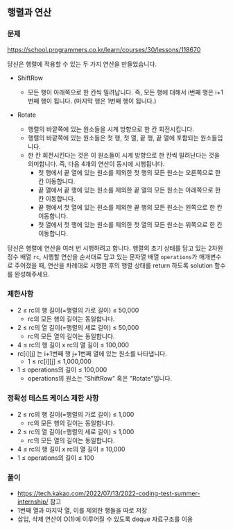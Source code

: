 ## 행렬과 연산
### 문제
https://school.programmers.co.kr/learn/courses/30/lessons/118670  
  
당신은 행렬에 적용할 수 있는 두 가지 연산을 만들었습니다.

- ShiftRow
    - 모든 행이 아래쪽으로 한 칸씩 밀려납니다. 즉, 모든 행에 대해서 i번째 행은 i+1번째 행이 됩니다. (마지막 행은 1번째 행이 됩니다.)

- Rotate
    - 행렬의 바깥쪽에 있는 원소들을 시계 방향으로 한 칸 회전시킵니다.
    - 행렬의 바깥쪽에 있는 원소들은 첫 행, 첫 열, 끝 행, 끝 열에 포함되는 원소들입니다.
    - 한 칸 회전시킨다는 것은 이 원소들이 시계 방향으로 한 칸씩 밀려난다는 것을 의미합니다. 즉, 다음 4개의 연산이 동시에 시행됩니다.
        - 첫 행에서 끝 열에 있는 원소를 제외한 첫 행의 모든 원소는 오른쪽으로 한 칸 이동합니다.
        - 끝 열에서 끝 행에 있는 원소를 제외한 끝 열의 모든 원소는 아래쪽으로 한 칸 이동합니다.
        - 끝 행에서 첫 열에 있는 원소를 제외한 끝 행의 모든 원소는 왼쪽으로 한 칸 이동합니다.
        - 첫 열에서 첫 행에 있는 원소를 제외한 첫 열의 모든 원소는 위쪽으로 한 칸 이동합니다.
  
당신은 행렬에 연산을 여러 번 시행하려고 합니다.
행렬의 초기 상태를 담고 있는 2차원 정수 배열 ```rc```, 시행할 연산을 순서대로 담고 있는 문자열 배열 ```operations```가 매개변수로 주어졌을 때, 연산을 차례대로 시행한 후의 행렬 상태를 return 하도록 solution 함수를 완성해주세요.
  
### 제한사항
- 2 ≤ rc의 행 길이(=행렬의 가로 길이) ≤ 50,000
    - rc의 모든 행의 길이는 동일합니다.
- 2 ≤ rc의 열 길이(=행렬의 세로 길이) ≤ 50,000
    - rc의 모든 열의 길이는 동일합니다.
- 4 ≤ rc의 행 길이 x rc의 열 길이 ≤ 100,000
- rc[i][j] 는 i+1번째 행 j+1번째 열에 있는 원소를 나타냅니다.
    - 1 ≤ rc[i][j] ≤ 1,000,000
- 1 ≤ operations의 길이 ≤ 100,000
    - operations의 원소는 "ShiftRow" 혹은 "Rotate"입니다.
  
### 정확성 테스트 케이스 제한 사항
- 2 ≤ rc의 행 길이(=행렬의 가로 길이) ≤ 1,000
    - rc의 모든 행의 길이는 동일합니다.
- 2 ≤ rc의 열 길이(=행렬의 세로 길이) ≤ 1,000
    - rc의 모든 열의 길이는 동일합니다.
- 4 ≤ rc의 행 길이 x rc의 열 길이 ≤ 10,000
- 1 ≤ operations의 길이 ≤ 100

### 풀이
- https://tech.kakao.com/2022/07/13/2022-coding-test-summer-internship/ 참고
- 1번째 열과 마지막 열, 이를 제외한 행들을 따로 저장
- 삽입, 삭제 연산이 O(1)에 이루어질 수 있도록 deque 자료구조를 이용